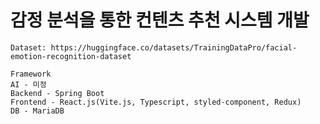 # 감정 분석을 통한 컨텐츠 추천 시스템 개발
```
Dataset: https://huggingface.co/datasets/TrainingDataPro/facial-emotion-recognition-dataset
```
```
Framework
AI - 미정
Backend - Spring Boot
Frontend - React.js(Vite.js, Typescript, styled-component, Redux)
DB - MariaDB
```
